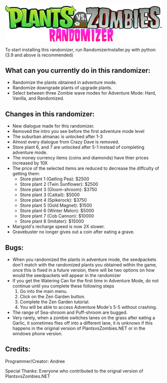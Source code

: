 ![logo](images/Logo.png)

To start installing this randomizer, run RandomizerInstaller.py with python (3.9 and above is recommended)

## What can you currently do in this randomizer:
* Randomize the plants obtained in adventure mode.
* Randomize downgrade plants of upgrade plants.
* Select between three Zombie wave modes for Adventure Mode: Hard, Vanilla, and Randomized.

## Changes in this randomizer:
* New dialogue made for this randomizer.
* Removed the intro you see before the first adventure mode level
* The suburban almanac is unlocked after 1-3
* Almost every dialogue from Crazy Dave is removed.
* Store plant 6, and 7 are unlocked after 5-1 instead of completing adventure mode.
* The money currency items (coins and diamonds) have thier prices increased by 10X
* The price of the selected items are reduced to decrease the diffculty of getting them:
  * Store plant 1 (Gatling Pea): $2500
  * Store plant 2 (Twin Sunflower): $2500
  * Store plant 3 (Gloom-shroom): $3750
  * Store plant 3 (Cattail): $5000
  * Store plant 4 (Spikerock): $3750
  * Store plant 5 (Gold Magnet): $1500
  * Store plant 6 (Winter Melon): $5000
  * Store plant 7 (Cob Cannon): $10000
  * Store plant 8 (Imitater): $15000
* Marigold's recharge speed is now 2X slower.
* Gravebuster no longer gives out a coin after eating a grave.

## Bugs:
* When you randomized the plants in adventure mode, the seedpackets don't match with the randomized plants you obtained within the game, once this is fixed in a future version, there will be two options on how would the seedpackets will appear in the randomizer
* If you get the Watering Can for the first time in Adventure Mode, do not continue until you complete these following steps
  1. Go into the main menu.
  2. Click on the Zen Garden button.
  3. Complete the Zen Garden tutorial.
  4. You will be able to access Adventure Mode's 5-5 without crashing.
* The range of Sea-shroom and Puff-shroom are bugged.
* Very rarely, when a zombie switches lanes on the grass after eating a Garlic, it sometimes flies off into a different lane, it is unknown if this happens in the original version of PlantsvsZombies.NET or in the windows phone version.


## Credits:

Programmer/Creator: Andree

Special Thanks:
Everyone who contributed to the orignal version of PlantsvsZombies.NET
